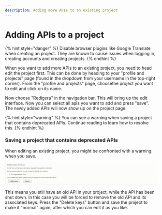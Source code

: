 ```yaml
---
description: Adding more APIs to an existing project
---
```


# Adding APIs to a project

{% hint style="danger" %}
Disable browser plugins like Google Translate when creating an project. They are known to cause issues when logging in, creating accounts and creating projects.
{% endhint %}

When you want to add more APIs to an existing project, you need to head edit the project first. This can be done by heading to your "profile and projects" page \(found in the dropdown from your username in the top-right corner\). From the "profile and projects" page, choosethe project you want to edit and click on its name.

Now choose "Redigera" in the navigation bar. This will bring up the edit interface. Now you can select all apis you want to add and press "save". The newly added APIs will now show up on the project page.

{% hint style="warning" %}
You can see a warning when saving a project that contains deprecated APIs. Continue reading to learn how to resolve this.
{% endhint %}

### Saving a project that contains deprecated APIs

When editing an existing project, you might be confronted with a warning when you save.

![The warning which is shown when your project contains deprecated APIs](../../.gitbook/assets/image%20%2813%29.png)

This means you still have an old API in your project, while the API has been shut down. In this case you will be forced to remove the old API and its associated keys. Press the "Delete keys" button and save the project to make it "normal" again, after which you can edit it as you like. 

